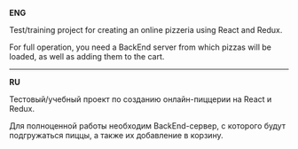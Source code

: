 **ENG**

Test/training project for creating an online pizzeria using React and Redux.

For full operation, you need a BackEnd server from which pizzas will be loaded, as well as adding them to the cart.

---

**RU**

Тестовый/учебный проект по созданию онлайн-пиццерии на React и Redux.

Для полноценной работы необходим BackEnd-сервер, с которого будут подгружаться пиццы, а также их добавление в корзину.

